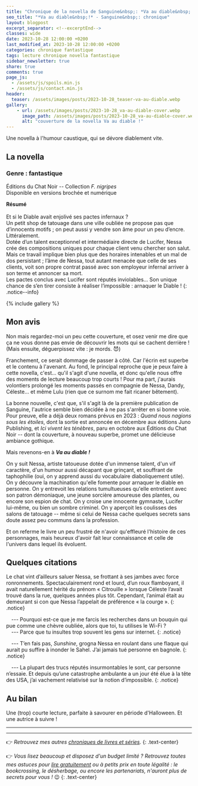 ```yaml
---
title: "Chronique de la novella de Sanguine&nbsp;: *Va au diable&nbsp;!*"
seo_title: "*Va au diable&nbsp;!* - Sanguine&nbsp;: chronique"
layout: blogpost
excerpt_separator: <!--excerptEnd-->
classes: wide
date: 2023-10-28 12:00:00 +0200
last_modified_at: 2023-10-28 12:00:00 +0200
categories: chronique fantastique
tags: lecture chronique novella fantastique
sidebar_newsletter: true
share: true
comments: true
page_js:
  - /assets/js/spoils.min.js
  - /assets/js/contact.min.js
header:
  teaser: /assets/images/posts/2023-10-28_teaser-va-au-diable.webp
gallery:
    - url: /assets/images/posts/2023-10-28_va-au-diable-cover.webp
      image_path: /assets/images/posts/2023-10-28_va-au-diable-cover.webp
      alt: "couverture de la novella Va au diable !"
---
```


Une novella à l'humour caustique, qui se dévore diablement vite.
<!--excerptEnd-->

<span class="fa fa-star rating_checked"></span>
<span class="fa fa-star rating_checked"></span>
<span class="fa fa-star rating_checked"></span>
<span class="fa fa-star rating_checked"></span>
<span class="fa fa-star rating_unchecked"></span>

## La novella

### Genre&nbsp;: fantastique

Éditions du Chat Noir -- Collection *F.&nbsp;nigripes*<br />
Disponible en versions brochée et numérique

**Résumé**<br /><br />
Et si le Diable avait enjolivé ses pactes infernaux&nbsp;?<br />
Un petit shop de tatouage dans une ville oubliée ne propose pas que d’innocents motifs&nbsp;; on peut aussi y vendre son âme pour un peu d’encre. Littéralement.<br />
Dotée d’un talent exceptionnel et intermédiaire directe de Lucifer, Nessa crée des compositions uniques pour chaque client venu chercher son salut.<br />
Mais ce travail implique bien plus que des horaires intenables et un mal de dos persistant&nbsp;; l’âme de Nessa, tout autant menacée que celle de ses clients, voit son propre contrat passé avec son employeur infernal arriver à son terme et annoncer sa mort.<br />
Les pactes conclus avec Lucifer sont réputés inviolables&hellip; Son unique chance de s’en tirer consiste à réaliser l’impossible&nbsp;: arnaquer le Diable&nbsp;!
{: .notice--info}

{% include gallery %}


## Mon avis

Non mais regardez-moi un peu cette couverture, et osez venir me dire que ça ne vous donne pas envie de découvrir les mots qui se cachent derrière&nbsp;! (Mais ensuite, déguerpissez vite&nbsp;: je mords. 😈)

Franchement, ce serait dommage de passer à côté. Car l'écrin est superbe et le contenu à l'avenant. Au fond, le principal reproche que je peux faire à cette novella, c'est&hellip; qu'il s'agit d'une novella, et donc qu'elle nous offre des moments de lecture beaucoup trop courts&nbsp;! Pour ma part, j'aurais volontiers prolongé les moments passés en compagnie de Nessa, Dandy, Céleste&hellip; et même Lulu (rien que ce surnom me fait ricaner bêtement).

La bonne nouvelle, c'est que, s'il s'agit là de la première publication de Sanguine, l'autrice semble bien décidée à ne pas s'arrêter en si bonne voie. Pour preuve, elle a déjà deux romans prévus en 2023&nbsp;: *Quand nous nagions sous les étoiles*, dont la sortie est annoncée en décembre aux éditions Juno Publishing, et *Ici vivent les ténèbres*, paru en octobre aux Éditions du Chat Noir -- dont la couverture, à nouveau superbe, promet une délicieuse ambiance gothique.

Mais revenons-en à ***Va au diable&nbsp;!***

On y suit Nessa, artiste tatoueuse dotée d'un immense talent, d'un vif caractère, d'un humour aussi décapant que grinçant, et souffrant de taphophilie (oui, on y apprend aussi du vocabulaire diaboliquement utile). On y découvre la machination qu'elle fomente pour arnaquer le diable en personne. On y entrevoit les relations tumultueuses qu'elle entretient avec son patron démoniaque, une jeune sorcière amoureuse des plantes, ou encore son espion de chat. On y croise une innocente gymnaste, Lucifer lui-même, ou bien un sombre criminel. On y aperçoit les coulisses des salons de tatouage -- même si celui de Nessa cache quelques secrets sans doute assez peu communs dans la profession.

Et on referme le livre un peu frustré de n'avoir qu'effleuré l'histoire de ces personnages, mais heureux d'avoir fait leur connaissance et celle de l'univers dans lequel ils évoluent.


## Quelques citations

Le chat vint d’ailleurs saluer Nessa, se frottant à ses jambes avec force ronronnements. Spectaculairement rond et lourd, d’un roux flamboyant, il avait naturellement hérité du prénom «&nbsp;Citrouille&nbsp;» lorsque Céleste l’avait trouvé dans la rue, quelques années plus tôt. Cependant, l’animal était au demeurant si con que Nessa l’appelait de préférence «&nbsp;la courge&nbsp;».
{: .notice}

<span style="margin-left: 1em;"></span>---&nbsp;Pourquoi est-ce que je me farcis les recherches dans un bouquin qui pue comme une chèvre oubliée, alors que toi, tu utilises le Wi-Fi&nbsp;?<br/>
<span style="margin-left: 1em;"></span>---&nbsp;Parce que tu insultes trop souvent les gens sur internet.
{: .notice}

<span style="margin-left: 1em;"></span>---&nbsp;T’en fais pas, *Sunshine*, grogna Nessa en roulant dans une flaque qui aurait pu suffire à inonder le Sahel. J’ai jamais tué personne en bagnole.
{: .notice}

<span style="margin-left: 1em;"></span>---&nbsp;La plupart des trucs réputés insurmontables le sont, car personne n’essaie. Et depuis qu’une catastrophe ambulante a un jour été élue à la tête des USA, j’ai vachement relativisé sur la notion d’impossible.
{: .notice}

## Au bilan

Une (trop) courte lecture, parfaite à savourer en période d'Halloween. Et une autrice à suivre&nbsp;!

---
---
👉 *Retrouvez mes autres [chroniques de livres et séries](/blog/tags#chronique).*
{: .text-center}

👉 *Vous lisez beaucoup et disposez d'un budget limité&nbsp;? Retrouvez toutes mes astuces pour [lire gratuitement](/lecture/2022/08/22/lire-gratuitement.html) ou à petits prix en toute légalité&nbsp;: le bookcrossing, le désherbage, ou encore les partenariats, n'auront plus de secrets pour vous&nbsp;!* 😉
{: .text-center}